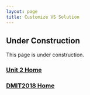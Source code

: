 ```yaml
---
layout: page
title: Customize VS Solution
---
```


## Under Construction
This page is under construction.


### [Unit 2 Home](index.md)
### [DMIT2018 Home](../) 